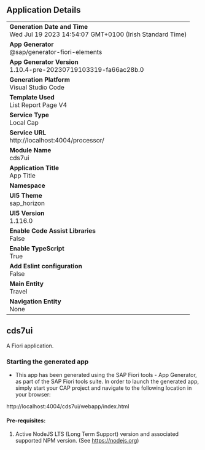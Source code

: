 ## Application Details
|               |
| ------------- |
|**Generation Date and Time**<br>Wed Jul 19 2023 14:54:07 GMT+0100 (Irish Standard Time)|
|**App Generator**<br>@sap/generator-fiori-elements|
|**App Generator Version**<br>1.10.4-pre-20230719103319-fa66ac28b.0|
|**Generation Platform**<br>Visual Studio Code|
|**Template Used**<br>List Report Page V4|
|**Service Type**<br>Local Cap|
|**Service URL**<br>http://localhost:4004/processor/
|**Module Name**<br>cds7ui|
|**Application Title**<br>App Title|
|**Namespace**<br>|
|**UI5 Theme**<br>sap_horizon|
|**UI5 Version**<br>1.116.0|
|**Enable Code Assist Libraries**<br>False|
|**Enable TypeScript**<br>True|
|**Add Eslint configuration**<br>False|
|**Main Entity**<br>Travel|
|**Navigation Entity**<br>None|

## cds7ui

A Fiori application.

### Starting the generated app

-   This app has been generated using the SAP Fiori tools - App Generator, as part of the SAP Fiori tools suite.  In order to launch the generated app, simply start your CAP project and navigate to the following location in your browser:

http://localhost:4004/cds7ui/webapp/index.html

#### Pre-requisites:

1. Active NodeJS LTS (Long Term Support) version and associated supported NPM version.  (See https://nodejs.org)


